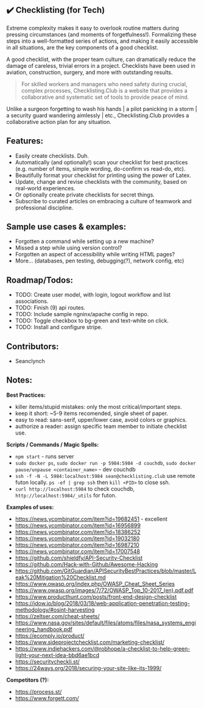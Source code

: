 ## :heavy_check_mark: Checklisting (for Tech)

Extreme complexity makes it easy to overlook routine matters during pressing circumstances (and moments of forgetfulness!). Formalizing these steps into a well-formatted series of actions, and making it easily accessible in all situations, are the key components of a good checklist.

A good checklist, with the proper team culture, can dramatically reduce the damage of careless, trivial errors in a project. Checklists have been used in aviation, construction, surgery, and more with outstanding results.

>For skilled workers and managers who need safety during crucial, complex processes, Checklisting.Club is a website that provides a collaborative and systematic set of tools to provide peace of mind.

Unlike a surgeon forgetting to wash his hands | a pilot panicking in a storm | a security guard wandering aimlessly | etc., Checklisting.Club provides a collaborative action plan for any situation. 


## Features:
* Easily create checklists. Duh.
* Automatically (and optionally!) scan your checklist for best practices (e.g. number of items, simple wording, do-confirm vs read-do, etc).
* Beautifully format your checklist for printing using the power of Latex.
* Update, change and revise checklists with the community, based on real-world experiences.
* Or optionally create private checklists for secret things.
* Subscribe to curated articles on embracing a culture of teamwork and professional discipline.


## Sample use cases & examples:
* Forgotten a command while setting up a new machine?
* Missed a step while using version control?
* Forgotten an aspect of accessibility while writing HTML pages?
* More... (databases, pen testing, debugging(?), network config, etc)


## Roadmap/Todos:
* TODO: Create user model, with login, logout workflow and list associations.
* TODO: Finish (9) api routes.
* TODO: Include sample ngninx/apache config in repo.
* TODO: Toggle checkbox to bg-green and text-white on click.
* TODO: Install and configure stripe.


## Contributors:
* Seanclynch


## Notes:

__Best Practices:__
* killer items/stupid mistakes: only the most critical/important steps.
* keep it short: ~5-9 items recomended, single sheet of paper.
* easy to read: sans-serif, upper/lower case, avoid colors or graphics.
* authorize a reader: assign specific team member to initiate checklist use.


__Scripts / Commands / Magic Spells:__
* `npm start` - runs server
* `sudo docker ps`, `sudo docker run -p 5984:5984 -d couchdb`, `sudo docker pause/unpause <container_name>` - dev couchdb
* `ssh -f -N -L 5984:localhost:5984 sean@checklisting.club` use remote futon locally. `ps -ef | grep ssh` then `kill <PID>` to close ssh.
* `curl http://localhost:5984` to check couchdb, `http://localhost:5984/_utils` for futon.


__Examples of uses:__
* https://news.ycombinator.com/item?id=19682451 - excellent
* https://news.ycombinator.com/item?id=16956899
* https://news.ycombinator.com/item?id=18386252
* https://news.ycombinator.com/item?id=19032180
* https://news.ycombinator.com/item?id=16987210
* https://news.ycombinator.com/item?id=17007548
* https://github.com/shieldfy/API-Security-Checklist
* https://github.com/Hack-with-Github/Awesome-Hacking
* https://github.com/GitGuardian/APISecurityBestPractices/blob/master/Leak%20Mitigation%20Checklist.md
* https://www.owasp.org/index.php/OWASP_Cheat_Sheet_Series
* https://www.owasp.org/images/7/72/OWASP_Top_10-2017_(en).pdf.pdf
* https://www.producthunt.com/posts/front-end-design-checklist
* https://jdow.io/blog/2018/03/18/web-application-penetration-testing-methodology/#osint-harvesting
* https://zeltser.com/cheat-sheets/
* https://www.nasa.gov/sites/default/files/atoms/files/nasa_systems_engineering_handbook.pdf
* https://ecomply.io/product/
* https://www.sideprojectchecklist.com/marketing-checklist/
* https://www.indiehackers.com/@robhope/a-checklist-to-help-green-light-your-next-idea-bbd6ae1bcd
* https://securitycheckli.st/
* https://24ways.org/2018/securing-your-site-like-its-1999/


__Competitors (?):__
* https://process.st/
* https://www.forgett.com/
